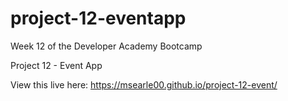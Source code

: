 # project-12-eventapp

Week 12 of the Developer Academy Bootcamp

Project 12 - Event App

View this live here: https://msearle00.github.io/project-12-event/
